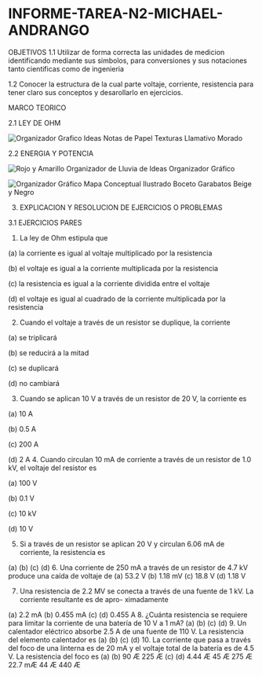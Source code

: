 # INFORME-TAREA-N2-MICHAEL-ANDRANGO

OBJETIVOS
1.1 Utilizar de forma correcta las unidades de medicion identificando mediante sus simbolos, para conversiones y sus notaciones tanto cientificas como de ingenieria

1.2 Conocer la estructura de la cual parte voltaje, corriente, resistencia para tener claro sus conceptos y desarollarlo en ejercicios.

MARCO TEORICO

2.1 LEY DE OHM

![Organizador Grafico Ideas Notas de Papel Texturas Llamativo Morado](https://user-images.githubusercontent.com/107088999/202082214-98dd1f32-7390-49a8-af91-cb0a0ce13f75.jpg)


2.2 ENERGIA Y POTENCIA

![Rojo y Amarillo Organizador de Lluvia de Ideas Organizador Gráfico](https://user-images.githubusercontent.com/107088999/202082370-dad14408-9407-4ae7-a454-5740f5b65943.jpg)


![Organizador Gráfico Mapa Conceptual Ilustrado Boceto Garabatos Beige y Negro](https://user-images.githubusercontent.com/107088999/202082409-b15ce909-20d1-4b8d-be56-0ed939bf689c.jpg)

3. EXPLICACION Y RESOLUCION DE EJERCICIOS O PROBLEMAS



3.1 EJERCICIOS PARES

1. La ley de Ohm estipula que

(a) la corriente es igual al voltaje multiplicado por la resistencia

(b) el voltaje es igual a la corriente multiplicada por la resistencia

(c) la resistencia es igual a la corriente dividida entre el voltaje

(d) el voltaje es igual al cuadrado de la corriente multiplicada por la resistencia


2. Cuando el voltaje a través de un resistor se duplique, la corriente

(a) se triplicará 

(b) se reducirá a la mitad 

(c) se duplicará 

(d) no cambiará


3. Cuando se aplican 10 V a través de un resistor de 20 V, la corriente es

(a) 10 A 

(b) 0.5 A 

(c) 200 A 

(d) 2 A
4. Cuando circulan 10 mA de corriente a través de un resistor de 1.0 kV, el voltaje del resistor es

(a) 100 V 

(b) 0.1 V 

(c) 10 kV 

(d) 10 V

5. Si a través de un resistor se aplican 20 V y circulan 6.06 mA de corriente, la resistencia es

(a) (b) (c) (d)
6. Una corriente de 250 mA a través de un resistor de 4.7 kV produce una caída de voltaje de
(a) 53.2 V (b) 1.18 mV (c) 18.8 V (d) 1.18 V

7. Una resistencia de 2.2 MV se conecta a través de una fuente de 1 kV. La corriente resultante es de apro-
ximadamente

(a) 2.2 mA (b) 0.455 mA (c) (d) 0.455 A
8. ¿Cuánta resistencia se requiere para limitar la corriente de una batería de 10 V a 1 mA?
(a) (b) (c) (d)
9. Un calentador eléctrico absorbe 2.5 A de una fuente de 110 V. La resistencia del elemento calentador es
(a) (b) (c) (d)
10. La corriente que pasa a través del foco de una linterna es de 20 mA y el voltaje total de la batería es de
4.5 V. La resistencia del foco es
(a) (b) 90 Æ 225 Æ (c) (d) 4.44 Æ 45 Æ
275 Æ 22.7 mÆ 44 Æ 440 Æ
